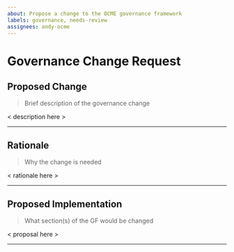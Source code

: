 ```yaml
---
about: Propose a change to the OCME governance framework
labels: governance, needs-review
assignees: andy-ocme
---
```

# Governance Change Request

## Proposed Change

> Brief description of the governance change

< description here >

---

## Rationale

> Why the change is needed

< rationale here >

---

## Proposed Implementation

> What section(s) of the GF would be changed

< proposal here >

---
